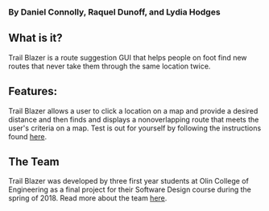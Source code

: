 ### By Daniel Connolly, Raquel Dunoff, and Lydia Hodges

## What is it?
Trail Blazer is a route suggestion GUI that helps people on foot find new routes that never take them through the same location twice. 

## Features:
Trail Blazer allows a user to click a location on a map and provide a desired distance and then finds and displays a nonoverlapping route that meets the user's criteria on a map. Test is out for yourself by following the instructions found [here](run.md).

## The Team
Trail Blazer was developed by three first year students at Olin College of Engineering as a final project for their Software Design course during the spring of 2018. Read more about the team [here](team.md).
